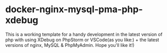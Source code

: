 # docker-nginx-mysql-pma-php-xdebug
This is a working template for a handy development in the latest version of php with using XDebug on PhpStorm or VSCode(as you like:) + the latest versions of nginx, MySQL &amp; PhpMyAdmin. 
Hope you'll like it!)